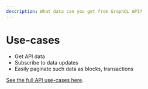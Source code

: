 ```yaml
---
description: What data can you get from GraphQL API?
---
```


# Use-cases

* Get API data
* Subscribe to data updates
* Easily paginate such data as blocks, transactions

[See the full API use-cases here](../../graphql/graphql-api.md#use-cases).
